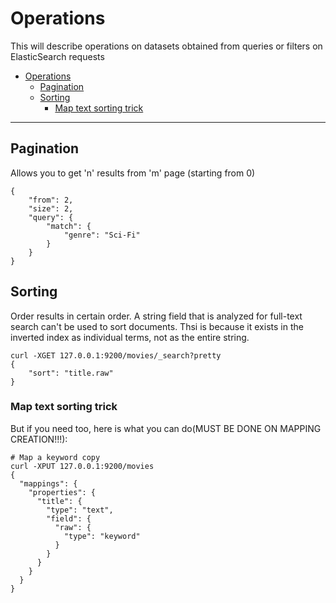 # Operations
This will describe operations on datasets obtained from queries or filters on ElasticSearch requests
- [Operations](#operations)
  - [Pagination](#pagination)
  - [Sorting](#sorting)
    - [Map text sorting trick](#map-text-sorting-trick)
***
## Pagination
Allows you to get 'n' results from 'm' page (starting from 0)
```shell
{
	"from": 2,
	"size": 2,
	"query": {
		"match": {
			"genre": "Sci-Fi"
		}
	}
}
```

## Sorting
Order results in certain order. 
A string field that is analyzed for full-text search can't be used to sort documents. Thsi is because it exists in the inverted index as individual terms, not as the entire string.
```shell
curl -XGET 127.0.0.1:9200/movies/_search?pretty
{
	"sort": "title.raw"
}
```
### Map text sorting trick
But if you need too, here is what you can do(MUST BE DONE ON MAPPING CREATION!!!):
```shell
# Map a keyword copy
curl -XPUT 127.0.0.1:9200/movies
{
  "mappings": {
    "properties": {
      "title": {
        "type": "text",
        "field": {
          "raw": {
            "type": "keyword"
          }
        }      
      }
    }
  }
}

```